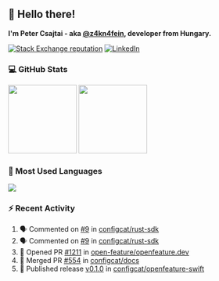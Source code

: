 ## 👋 Hello there!

**I'm Peter Csajtai - aka [@z4kn4fein](https://github.com/z4kn4fein), developer from Hungary.**

[![Stack Exchange reputation](https://img.shields.io/stackexchange/stackoverflow/r/8700582?color=orange&label=reputation&logo=stackoverflow&style=for-the-badge)](https://stackoverflow.com/users/8700582)
[![LinkedIn](https://img.shields.io/badge/linkedin-%230077B5.svg?style=for-the-badge&logo=linkedin&logoColor=white)](https://www.linkedin.com/in/csajtai-p%C3%A9ter-45395341/)

### 💻 GitHub Stats

<div>
  <img height="140px" src="https://github-readme-stats-pcsajtai.vercel.app/api?username=z4kn4fein&show_icons=true&hide_border=true&count_private=true&custom_title=Stats&theme=dracula&line_height=24&hide_title=true">
  <img height="140px" src="https://streak-stats.demolab.com?user=z4kn4fein&theme=dracula&hide_border=true">
  
</div>

### :toolbox: Most Used Languages

<img src="https://github-readme-stats-pcsajtai.vercel.app/api/top-langs/?username=z4kn4fein&theme=dracula&hide_border=true&layout=compact&langs_count=8&hide_title=true">

### :zap: Recent Activity

<!--START_SECTION:activity-->
1. 🗣 Commented on [#9](https://github.com/configcat/rust-sdk/pull/9#issuecomment-2977968707) in [configcat/rust-sdk](https://github.com/configcat/rust-sdk)
2. 🗣 Commented on [#9](https://github.com/configcat/rust-sdk/pull/9#issuecomment-2977188934) in [configcat/rust-sdk](https://github.com/configcat/rust-sdk)
3. 💪 Opened PR [#1211](https://github.com/open-feature/openfeature.dev/pull/1211) in [open-feature/openfeature.dev](https://github.com/open-feature/openfeature.dev)
4. 🎉 Merged PR [#554](https://github.com/configcat/docs/pull/554) in [configcat/docs](https://github.com/configcat/docs)
5. 🚀 Published release [v0.1.0](https://github.com/configcat/openfeature-swift/releases/tag/0.1.0) in [configcat/openfeature-swift](https://github.com/configcat/openfeature-swift)
<!--END_SECTION:activity-->
